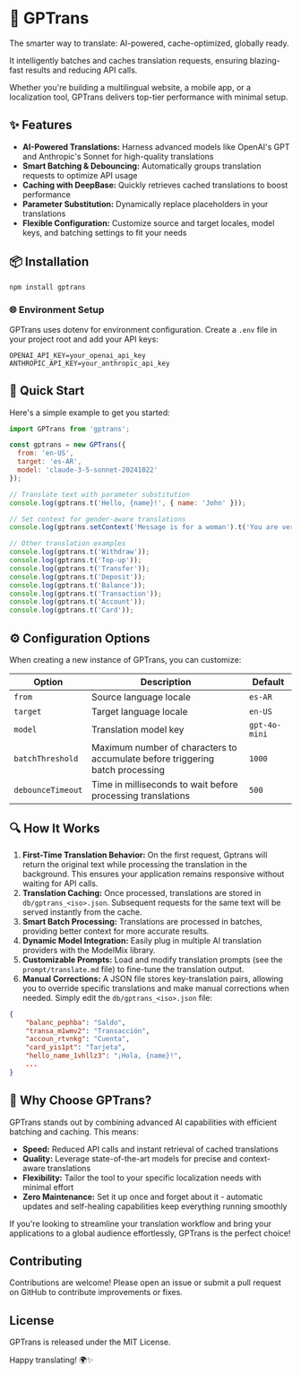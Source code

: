 # 🚆 GPTrans

The smarter way to translate: AI-powered, cache-optimized, globally ready.

It intelligently batches and caches translation requests, ensuring blazing-fast results and reducing API calls.

Whether you're building a multilingual website, a mobile app, or a localization tool, GPTrans delivers top-tier performance with minimal setup.

## ✨ Features

- **AI-Powered Translations:** Harness advanced models like OpenAI's GPT and Anthropic's Sonnet for high-quality translations
- **Smart Batching & Debouncing:** Automatically groups translation requests to optimize API usage
- **Caching with DeepBase:** Quickly retrieves cached translations to boost performance
- **Parameter Substitution:** Dynamically replace placeholders in your translations
- **Flexible Configuration:** Customize source and target locales, model keys, and batching settings to fit your needs

## 📦 Installation

```bash
npm install gptrans
```

### 🌐 Environment Setup

GPTrans uses dotenv for environment configuration. Create a `.env` file in your project root and add your API keys:

```env
OPENAI_API_KEY=your_openai_api_key
ANTHROPIC_API_KEY=your_anthropic_api_key
```

## 🚀 Quick Start

Here's a simple example to get you started:

```javascript
import GPTrans from 'gptrans';

const gptrans = new GPTrans({
  from: 'en-US',
  target: 'es-AR',
  model: 'claude-3-5-sonnet-20241022'
});

// Translate text with parameter substitution
console.log(gptrans.t('Hello, {name}!', { name: 'John' }));

// Set context for gender-aware translations
console.log(gptrans.setContext('Message is for a woman').t('You are very good'));

// Other translation examples
console.log(gptrans.t('Withdraw'));
console.log(gptrans.t('Top-up'));
console.log(gptrans.t('Transfer'));
console.log(gptrans.t('Deposit'));
console.log(gptrans.t('Balance'));
console.log(gptrans.t('Transaction'));
console.log(gptrans.t('Account'));
console.log(gptrans.t('Card'));
```

## ⚙️ Configuration Options

When creating a new instance of GPTrans, you can customize:

| Option | Description | Default |
|--------|-------------|---------|
| `from` | Source language locale | `es-AR` |
| `target` | Target language locale | `en-US` |
| `model` | Translation model key | `gpt-4o-mini` |
| `batchThreshold` | Maximum number of characters to accumulate before triggering batch processing | `1000` |
| `debounceTimeout` | Time in milliseconds to wait before processing translations | `500` |

## 🔍 How It Works

1. **First-Time Translation Behavior:** On the first request, Gptrans will return the original text while processing the translation in the background. This ensures your application remains responsive without waiting for API calls.
2. **Translation Caching:** Once processed, translations are stored in `db/gptrans_<iso>.json`. Subsequent requests for the same text will be served instantly from the cache.
3. **Smart Batch Processing:** Translations are processed in batches, providing better context for more accurate results.
4. **Dynamic Model Integration:** Easily plug in multiple AI translation providers with the ModelMix library.
5. **Customizable Prompts:** Load and modify translation prompts (see the `prompt/translate.md` file) to fine-tune the translation output.
6. **Manual Corrections:** A JSON file stores key-translation pairs, allowing you to override specific translations and make manual corrections when needed. Simply edit the `db/gptrans_<iso>.json` file:

```json
{
    "balanc_pephba": "Saldo",
    "transa_m1wmv2": "Transacción",
    "accoun_rtvnkg": "Cuenta",
    "card_yis1pt": "Tarjeta",
    "hello_name_1vhllz3": "¡Hola, {name}!",
    ...
}
```

## 🎉 Why Choose GPTrans?

GPTrans stands out by combining advanced AI capabilities with efficient batching and caching. This means:

- **Speed:** Reduced API calls and instant retrieval of cached translations
- **Quality:** Leverage state-of-the-art models for precise and context-aware translations
- **Flexibility:** Tailor the tool to your specific localization needs with minimal effort
- **Zero Maintenance:** Set it up once and forget about it - automatic updates and self-healing capabilities keep everything running smoothly

If you're looking to streamline your translation workflow and bring your applications to a global audience effortlessly, GPTrans is the perfect choice!

## Contributing

Contributions are welcome! Please open an issue or submit a pull request on GitHub to contribute improvements or fixes.

## License

GPTrans is released under the MIT License.

Happy translating! 🌍✨

